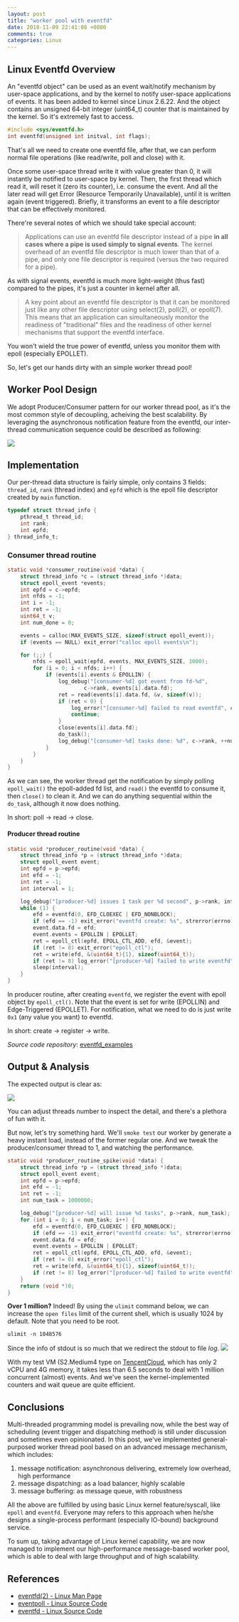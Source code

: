 ```yaml
---
layout: post
title: "worker pool with eventfd"
date: 2018-11-09 22:41:08 +0800
comments: true
categories: Linux
---
```


## Linux Eventfd Overview
An  "eventfd  object" can be used as an event wait/notify mechanism by user-space applications, and by the kernel to notify user-space applications of events.
It has been added to kernel since Linux 2.6.22. And the object contains an unsigned 64-bit integer (uint64_t) counter that is maintained by the kernel. So it's extremely fast to access.

```c
#include <sys/eventfd.h>
int eventfd(unsigned int initval, int flags);
```

That's all we need to create one eventfd file, after that, we can perform normal file operations (like read/write, poll and close) with it.

Once some user-space thread write it with value greater than 0, it will instantly be notified to user-space by kernel. Then, the first thread which read it, will reset it (zero its counter), i.e. consume the event. And all the later read will get Error (Resource Temporarily Unavailable), until it is written again (event triggered). Briefly, it transforms an event to a file descriptor that can be effectively monitored.

There're several notes of which we should take special account:

> Applications can use an eventfd file descriptor instead of a pipe **in all cases where a pipe is used simply to signal events**.  The kernel overhead of an eventfd file descriptor is much lower than that of a pipe, and only one file descriptor is required (versus the two required for a pipe).

As with signal events, eventfd is much more light-weight (thus fast) compared to the pipes, it's just a counter in kernel after all.

> A key point about an eventfd file descriptor is that it can be monitored just like any other file descriptor using select(2), poll(2), or epoll(7). This means that an application can simultaneously monitor the readiness of "traditional" files and the readiness of other kernel mechanisms that support the eventfd interface.

You won't wield the true power of eventfd, unless you monitor them with epoll (especially EPOLLET).

So, let's get our hands dirty with an simple worker thread pool!

##  Worker Pool Design
We adopt Producer/Consumer pattern for our worker thread pool, as it's the most common style of decoupling, acheiving the best scalability.
By leveraging the asynchronous notification feature from the eventfd, our inter-thread communication sequence could be described as following:

![](/images/worker-pool-with-eventfd/eventfd_notify.svg)

## Implementation
Our per-thread data structure is fairly simple, only contains 3 fields: `thread_id`, `rank` (thread index) and `epfd` which is the epoll file descriptor created by `main` function.

```c
typedef struct thread_info {
    pthread_t thread_id;
    int rank;
    int epfd;
} thread_info_t;
```

### Consumer thread routine
```c
static void *consumer_routine(void *data) {
    struct thread_info *c = (struct thread_info *)data;
    struct epoll_event *events;
    int epfd = c->epfd;
    int nfds = -1;
    int i = -1;
    int ret = -1;
    uint64_t v;
    int num_done = 0;

    events = calloc(MAX_EVENTS_SIZE, sizeof(struct epoll_event));
    if (events == NULL) exit_error("calloc epoll events\n");

    for (;;) {
        nfds = epoll_wait(epfd, events, MAX_EVENTS_SIZE, 1000);
        for (i = 0; i < nfds; i++) {
            if (events[i].events & EPOLLIN) {
                log_debug("[consumer-%d] got event from fd-%d",
                        c->rank, events[i].data.fd);
                ret = read(events[i].data.fd, &v, sizeof(v));
                if (ret < 0) {
                    log_error("[consumer-%d] failed to read eventfd", c->rank);
                    continue;
                }
                close(events[i].data.fd);
                do_task();
                log_debug("[consumer-%d] tasks done: %d", c->rank, ++num_done);
            }
        }
    }
}
```
As we can see, the worker thread get the notification by simply polling `epoll_wait()` the epoll-added fd list, and `read()` the eventfd to consume it,  then `close()` to clean it.
And we can do anything sequential within the `do_task`, although it now does nothing.

In short: poll -> read -> close.

#### Producer thread routine

```c
static void *producer_routine(void *data) {
    struct thread_info *p = (struct thread_info *)data;
    struct epoll_event event;
    int epfd = p->epfd;
    int efd = -1;
    int ret = -1;
    int interval = 1;

    log_debug("[producer-%d] issues 1 task per %d second", p->rank, interval);
    while (1) {
        efd = eventfd(0, EFD_CLOEXEC | EFD_NONBLOCK);
        if (efd == -1) exit_error("eventfd create: %s", strerror(errno));
        event.data.fd = efd;
        event.events = EPOLLIN | EPOLLET;
        ret = epoll_ctl(epfd, EPOLL_CTL_ADD, efd, &event);
        if (ret != 0) exit_error("epoll_ctl");
        ret = write(efd, &(uint64_t){1}, sizeof(uint64_t));
        if (ret != 8) log_error("[producer-%d] failed to write eventfd", p->rank);
        sleep(interval);
    }
}
```
In producer routine, after creating `eventfd`, we register the event with epoll object by `epoll_ctl()`. Note that the event is set for write (EPOLLIN) and Edge-Triggered (EPOLLET).
For notification, what we need to do is just write `0x1` (any value you want) to eventfd.

In short: create -> register -> write.

*Source code repository*: [eventfd_examples](https://github.com/Pro-YY/eventfd_examples/)


## Output & Analysis
The expected output is clear as:

![](/images/worker-pool-with-eventfd/eventfd_worker_execution.gif)

You can adjust threads number to inspect the detail, and there's a plethora of fun with it.


But now, let's try something hard. We'll `smoke test` our worker by generate a heavy instant load, instead of the former regular one. And we tweak the producer/consumer thread to 1, and watching the performance.
```c
static void *producer_routine_spike(void *data) {
    struct thread_info *p = (struct thread_info *)data;
    struct epoll_event event;
    int epfd = p->epfd;
    int efd = -1;
    int ret = -1;
    int num_task = 1000000;

    log_debug("[producer-%d] will issue %d tasks", p->rank, num_task);
    for (int i = 0; i < num_task; i++) {
        efd = eventfd(0, EFD_CLOEXEC | EFD_NONBLOCK);
        if (efd == -1) exit_error("eventfd create: %s", strerror(errno));
        event.data.fd = efd;
        event.events = EPOLLIN | EPOLLET;
        ret = epoll_ctl(epfd, EPOLL_CTL_ADD, efd, &event);
        if (ret != 0) exit_error("epoll_ctl");
        ret = write(efd, &(uint64_t){1}, sizeof(uint64_t));
        if (ret != 8) log_error("[producer-%d] failed to write eventfd", p->rank);
    }
    return (void *)0;
}
```

**Over 1 million?** Indeed! By using the `ulimit` command below, we can increase the `open files` limit of the current shell, which is usually 1024 by default.
Note that you need to be root.
```
ulimit -n 1048576
```
Since the info of stdout is so much that we redirect the stdout to file *log*.
![](/images/worker-pool-with-eventfd/eventfd_worker_execution_spike.gif)

With my test VM (S2.Medium4 type on [TencentCloud](https://cloud.tencent.com/), which has only 2 vCPU and 4G memory, it takes less than 6.5 seconds to deal with 1 million concurrent (almost) events. And we've seen the kernel-implemented counters and wait queue are quite efficient.



## Conclusions
Multi-threaded programming model is prevailing now, while the best way of scheduling (event trigger and dispatching method) is still under discussion and sometimes even opinionated.
In this post, we've implemented general-purposed worker thread pool based on an advanced message mechanism, which includes:

1. message notification: asynchronous delivering, extremely low overhead, high performance
2. message dispatching: as a load balancer, highly scalable
3. message buffering: as message queue, with robustness

All the above are fulfilled by using basic Linux kernel feature/syscall, like `epoll` and `eventfd`.
Everyone may refers to this approach when he/she designs a single-process performant (especially IO-bound) background service.

To sum up, taking advantage of Linux kernel capability, we are now managed to implement our high-performance message-based worker pool, which is able to deal with large throughput and of high scalability.

## References
- [eventfd(2) - Linux Man Page](https://linux.die.net/man/2/eventfd)
- [eventpoll - Linux Source Code](https://elixir.bootlin.com/linux/latest/source/fs/eventpoll.c)
- [eventfd - Linux Source Code](https://elixir.bootlin.com/linux/latest/source/fs/eventfd.c)
